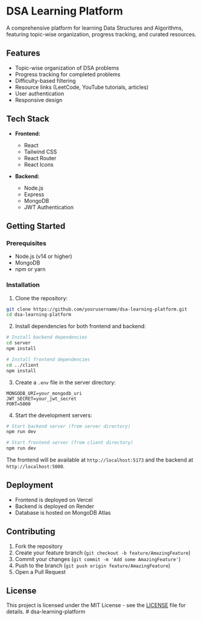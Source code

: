 # DSA Learning Platform

A comprehensive platform for learning Data Structures and Algorithms, featuring topic-wise organization, progress tracking, and curated resources.

## Features

- Topic-wise organization of DSA problems
- Progress tracking for completed problems
- Difficulty-based filtering
- Resource links (LeetCode, YouTube tutorials, articles)
- User authentication
- Responsive design

## Tech Stack

- **Frontend:**
  - React
  - Tailwind CSS
  - React Router
  - React Icons

- **Backend:**
  - Node.js
  - Express
  - MongoDB
  - JWT Authentication

## Getting Started

### Prerequisites

- Node.js (v14 or higher)
- MongoDB
- npm or yarn

### Installation

1. Clone the repository:
```bash
git clone https://github.com/yourusername/dsa-learning-platform.git
cd dsa-learning-platform
```

2. Install dependencies for both frontend and backend:
```bash
# Install backend dependencies
cd server
npm install

# Install frontend dependencies
cd ../client
npm install
```

3. Create a `.env` file in the server directory:
```env
MONGODB_URI=your_mongodb_uri
JWT_SECRET=your_jwt_secret
PORT=5000
```

4. Start the development servers:
```bash
# Start backend server (from server directory)
npm run dev

# Start frontend server (from client directory)
npm run dev
```

The frontend will be available at `http://localhost:5173` and the backend at `http://localhost:5000`.

## Deployment

- Frontend is deployed on Vercel
- Backend is deployed on Render
- Database is hosted on MongoDB Atlas

## Contributing

1. Fork the repository
2. Create your feature branch (`git checkout -b feature/AmazingFeature`)
3. Commit your changes (`git commit -m 'Add some AmazingFeature'`)
4. Push to the branch (`git push origin feature/AmazingFeature`)
5. Open a Pull Request

## License

This project is licensed under the MIT License - see the [LICENSE](LICENSE) file for details. #   d s a - l e a r n i n g - p l a t f o r m 
 
 
